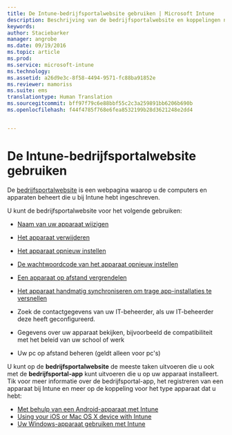 ```yaml
---
title: De Intune-bedrijfsportalwebsite gebruiken | Microsoft Intune
description: Beschrijving van de bedrijfsportalwebsite en koppelingen naar de stappen voor taken die u op de website kunt uitvoeren
keywords: 
author: Staciebarker
manager: angrobe
ms.date: 09/19/2016
ms.topic: article
ms.prod: 
ms.service: microsoft-intune
ms.technology: 
ms.assetid: a26d9e3c-8f58-4494-9571-fc88ba91852e
ms.reviewer: mamoriss
ms.suite: ems
translationtype: Human Translation
ms.sourcegitcommit: bff97f79c6e88bbf55c2c3a259891bb6206b690b
ms.openlocfilehash: f44f4785f768e6fea8532199b28d3621248e2dd4


---
```


# De Intune-bedrijfsportalwebsite gebruiken
De [bedrijfsportalwebsite](http://portal.manage.microsoft.com) is een webpagina waarop u de computers en apparaten beheert die u bij Intune hebt ingeschreven.

U kunt de bedrijfsportalwebsite voor het volgende gebruiken:

-   [Naam van uw apparaat wijzigen](rename-your-device-cpwebsite.md)

-   [Het apparaat verwijderen](remove-your-device-cpwebsite.md)

-   [Het apparaat opnieuw instellen](reset-your-device-cpwebsite.md)

-   [De wachtwoordcode van het apparaat opnieuw instellen](reset-your-passcode-cpwebsite.md)

-   [Een apparaat op afstand vergrendelen](remote-lock-your-device-cpwebsite.md)

-   [Het apparaat handmatig synchroniseren om trage app-installaties te versnellen](sync-your-device-manually-cpwebsite.md)

-   Zoek de contactgegevens van uw IT-beheerder, als uw IT-beheerder deze heeft geconfigureerd.

-   Gegevens over uw apparaat bekijken, bijvoorbeeld de compatibiliteit met het beleid van uw school of werk

-   Uw pc op afstand beheren (geldt alleen voor pc's)

U kunt op de **bedrijfsportalwebsite** de meeste taken uitvoeren die u ook met de **bedrijfsportal-app** kunt uitvoeren die u op uw apparaat installeert. Tik voor meer informatie over de bedrijfsportal-app, het registreren van een apparaat bij Intune en meer op de koppeling voor het type apparaat dat u hebt:

- [Met behulp van een Android-apparaat met Intune](using-your-android-device-with-intune.md)
- [Using your iOS or Mac OS X device with Intune](using-your-ios-or-mac-os-x-device-with-intune.md)
- [Uw Windows-apparaat gebruiken met Intune](using-your-windows-device-with-intune.md)



<!--HONumber=Sep16_HO3-->


